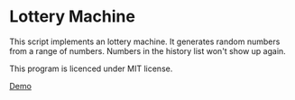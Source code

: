 # Lottery Machine

This script implements an lottery machine. It generates random numbers from a range of numbers. Numbers in the history list won't show up again.

This program is licenced under MIT license.

[Demo](https://louyu2015.github.io/html_lottery_machine/)
